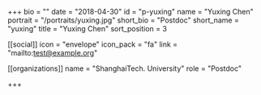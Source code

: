 +++
bio = ""
date = "2018-04-30"
id = "p-yuxing"
name = "Yuxing Chen"
portrait = "/portraits/yuxing.jpg"
short_bio = "Postdoc"
short_name = "yuxing"
title = "Yuxing Chen"
sort_position = 3

[[social]]
    icon = "envelope"
    icon_pack = "fa"
    link = "mailto:test@example.org"

[[organizations]]
    name = "ShanghaiTech. University"
    role = "Postdoc"

+++